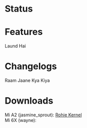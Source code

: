 # Status

# Features  
Laund Hai

# Changelogs  
Raam Jaane Kya Kiya

# Downloads  
Mi A2 (jasmine_sprout): [Rohie Kernel](https://t.me/rohiekernelupdates)  
Mi 6X (wayne):
